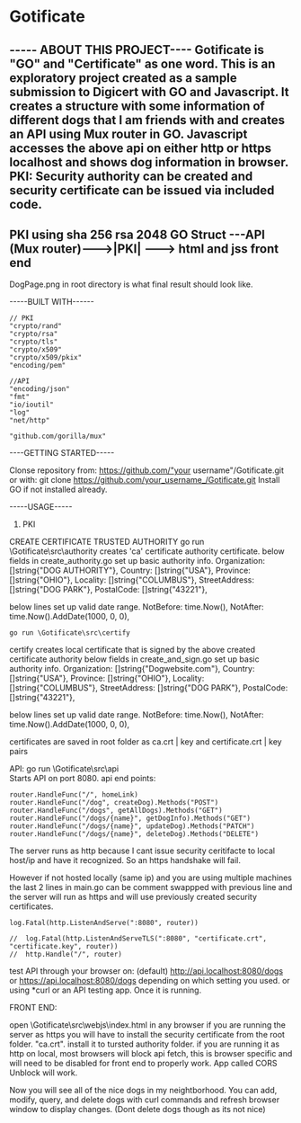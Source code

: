 # Gotificate
----- ABOUT THIS PROJECT---- Gotificate is "GO" and "Certificate" as one word.
This is an exploratory project created as a sample submission to Digicert with GO and Javascript. 
It creates a structure with some information of different dogs that I am friends with and creates an API using Mux router in GO. 
Javascript accesses the above api on either http or https localhost and shows dog information in browser. 
PKI: Security authority can be created and security certificate can be issued via included code. 
------------------
PKI using sha 256 rsa 2048
GO Struct ---API (Mux router)--->|PKI| ---> html and jss front end
--------------------

DogPage.png in root directory is what final result should look like.

-----BUILT WITH------

    // PKI
	"crypto/rand"
	"crypto/rsa"
    "crypto/tls"
	"crypto/x509"
	"crypto/x509/pkix"
	"encoding/pem"

    //API
    "encoding/json"
	"fmt"
	"io/ioutil"
	"log"
	"net/http"

	"github.com/gorilla/mux"


----GETTING STARTED-----

Clonse repository from:  https://github.com/"your username"/Gotificate.git
or with: 
	git clone https://github.com/your_username_/Gotificate.git
Install GO if not installed already. 


-----USAGE-----

1. PKI 

CREATE CERTIFICATE TRUSTED AUTHORITY
    go run \Gotificate\src\authority
creates 'ca' certificate authority certificate. 
below fields in create_authority.go set up basic authority info.
	Organization:  []string{"DOG AUTHORITY"},
	Country:       []string{"USA"},
	Province:      []string{"OHIO"},
	Locality:      []string{"COLUMBUS"},
	StreetAddress: []string{"DOG PARK"},
	PostalCode:    []string{"43221"},

below lines set up valid date range. 
    NotBefore:             time.Now(),
	NotAfter:              time.Now().AddDate(1000, 0, 0),

    go run \Gotificate\src\certify  
certify creates local certificate that is signed by the above created certificate authority
below fields in create_and_sign.go set up basic authority info.
	Organization:  []string{"Dogwebsite.com"},
	Country:       []string{"USA"},
	Province:      []string{"OHIO"},
	Locality:      []string{"COLUMBUS"},
	StreetAddress: []string{"DOG PARK"},
	PostalCode:    []string{"43221"},

below lines set up valid date range. 
    NotBefore:             time.Now(),
	NotAfter:              time.Now().AddDate(1000, 0, 0),


certificates are saved in root folder as ca.crt | key  and certificate.crt | key pairs


API:
go run \Gotificate\src\api     
Starts API on port 8080. 
api end points:

	router.HandleFunc("/", homeLink)
	router.HandleFunc("/dog", createDog).Methods("POST")
	router.HandleFunc("/dogs", getAllDogs).Methods("GET")
	router.HandleFunc("/dogs/{name}", getDogInfo).Methods("GET")
	router.HandleFunc("/dogs/{name}", updateDog).Methods("PATCH")
	router.HandleFunc("/dogs/{name}", deleteDog).Methods("DELETE")

The server runs as http because I cant issue security ceritifacte to local host/ip and have it recognized. 
So an https handshake will fail. 

However if not hosted locally (same ip) and you are using multiple machines the last 2 lines in main.go  can be comment swappped with previous line and the server will run as https 
and will use previously created security certificates. 

	log.Fatal(http.ListenAndServe(":8080", router))

	//	log.Fatal(http.ListenAndServeTLS(":8080", "certificate.crt", "certificate.key", router))
	//	http.Handle("/", router)

test API through your browser on: (default) http://api.localhost:8080/dogs or https://api.localhost:8080/dogs depending on which setting you used. 
or using *curl or an API testing app. 
Once it is running.


FRONT END:

open \Gotificate\src\webjs\index.html in any browser
if you are running the server as https you will have to install the security certificate from the root folder. "ca.crt". install it to tursted authority folder. 
if you are running it as http on local, most browsers will block api fetch, this is browser specific and will need to be disabled for front end to properly work. 
App called CORS Unblock will work. 

Now you will see all of the nice dogs in my neightborhood. 
You can add, modify, query, and delete dogs with curl commands and refresh browser window to display changes. 
(Dont delete dogs though as its not nice)